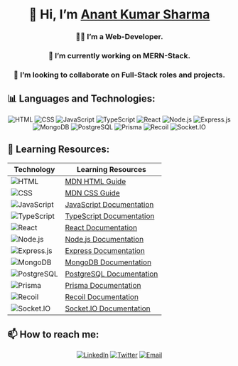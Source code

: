 <h1 align="center">👋 Hi, I’m <a href="https://www.linkedin.com/in/anant-kr-sharma-341793273" target="_blank">Anant Kumar Sharma</a></h1>

<h3 align="center">👨‍💻 I’m a Web-Developer.</h3>
<h3 align="center">🌱 I’m currently working on MERN-Stack.</h3>
<h3 align="center">🤝 I’m looking to collaborate on Full-Stack roles and projects.</h3>

## 📊 Languages and Technologies:

<p align="center">
  <img src="https://img.shields.io/badge/-HTML-E34F26?logo=html5&logoColor=white&style=for-the-badge" alt="HTML" />
  <img src="https://img.shields.io/badge/-CSS-1572B6?logo=css3&logoColor=white&style=for-the-badge" alt="CSS" />
  <img src="https://img.shields.io/badge/-JavaScript-F7DF1E?logo=javascript&logoColor=black&style=for-the-badge" alt="JavaScript" />
  <img src="https://img.shields.io/badge/-TypeScript-3178C6?logo=typescript&logoColor=white&style=for-the-badge" alt="TypeScript" />
  <img src="https://img.shields.io/badge/-React-61DAFB?logo=react&logoColor=black&style=for-the-badge" alt="React" />
  <img src="https://img.shields.io/badge/-Node.js-339933?logo=node.js&logoColor=white&style=for-the-badge" alt="Node.js" />
  <img src="https://img.shields.io/badge/-Express.js-000000?logo=express&logoColor=white&style=for-the-badge" alt="Express.js" />
  <img src="https://img.shields.io/badge/-MongoDB-47A248?logo=mongodb&logoColor=white&style=for-the-badge" alt="MongoDB" />
  <img src="https://img.shields.io/badge/-PostgreSQL-4169E1?logo=postgresql&logoColor=white&style=for-the-badge" alt="PostgreSQL" />
  <img src="https://img.shields.io/badge/-Prisma-2D3748?logo=prisma&logoColor=white&style=for-the-badge" alt="Prisma" />
  <img src="https://img.shields.io/badge/-Recoil-3578E5?logo=react&logoColor=white&style=for-the-badge" alt="Recoil" />
  <img src="https://img.shields.io/badge/-Socket.IO-010101?logo=socket.io&logoColor=white&style=for-the-badge" alt="Socket.IO" />
</p>

## 📘 Learning Resources:

| **Technology** | **Learning Resources** |
| -------------- | -------------------- |
| ![HTML](https://img.shields.io/badge/-HTML-E34F26?logo=html5&logoColor=white&style=flat) | [MDN HTML Guide](https://developer.mozilla.org/en-US/docs/Web/HTML) |
| ![CSS](https://img.shields.io/badge/-CSS-1572B6?logo=css3&logoColor=white&style=flat) | [MDN CSS Guide](https://developer.mozilla.org/en-US/docs/Web/CSS) |
| ![JavaScript](https://img.shields.io/badge/-JavaScript-F7DF1E?logo=javascript&logoColor=black&style=flat) | [JavaScript Documentation](https://developer.mozilla.org/en-US/docs/Web/JavaScript) |
| ![TypeScript](https://img.shields.io/badge/-TypeScript-3178C6?logo=typescript&logoColor=white&style=flat) | [TypeScript Documentation](https://www.typescriptlang.org/docs/) |
| ![React](https://img.shields.io/badge/-React-61DAFB?logo=react&logoColor=black&style=flat) | [React Documentation](https://reactjs.org/docs/getting-started.html) |
| ![Node.js](https://img.shields.io/badge/-Node.js-339933?logo=node.js&logoColor=white&style=flat) | [Node.js Documentation](https://nodejs.org/en/docs/) |
| ![Express.js](https://img.shields.io/badge/-Express.js-000000?logo=express&logoColor=white&style=flat) | [Express Documentation](https://expressjs.com/) |
| ![MongoDB](https://img.shields.io/badge/-MongoDB-47A248?logo=mongodb&logoColor=white&style=flat) | [MongoDB Documentation](https://docs.mongodb.com/) |
| ![PostgreSQL](https://img.shields.io/badge/-PostgreSQL-4169E1?logo=postgresql&logoColor=white&style=flat) | [PostgreSQL Documentation](https://www.postgresql.org/docs/) |
| ![Prisma](https://img.shields.io/badge/-Prisma-2D3748?logo=prisma&logoColor=white&style=flat) | [Prisma Documentation](https://www.prisma.io/docs/) |
| ![Recoil](https://img.shields.io/badge/-Recoil-3578E5?logo=react&logoColor=white&style=flat) | [Recoil Documentation](https://recoiljs.org/docs/introduction/getting-started) |
| ![Socket.IO](https://img.shields.io/badge/-Socket.IO-010101?logo=socket.io&logoColor=white&style=flat) | [Socket.IO Documentation](https://socket.io/docs/) |

## 📫 How to reach me:

<p align="center">
  <a href="https://www.linkedin.com/in/anant-kr-sharma-341793273"><img src="https://img.shields.io/badge/-LinkedIn-0077B5?logo=linkedin&logoColor=white&style=for-the-badge" alt="LinkedIn" /></a>
  <a href="https://x.com/Anant_K_Sharma"><img src="https://img.shields.io/badge/-Twitter-1DA1F2?logo=twitter&logoColor=white&style=for-the-badge" alt="Twitter" /></a>
  <a href="mailto:anantkrsharma.work@gmail.com"><img src="https://img.shields.io/badge/-Email-D14836?logo=gmail&logoColor=white&style=for-the-badge" alt="Email" /></a>
</p>
